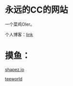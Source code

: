 # 永远的CC的网站

一个菜鸡OIer。

个人博客：[link](https://yydcc-blog.github.io/)

# 摸鱼：

[shapez.io](https://hydro.ac/file/2867/shapeziopc.zip)

[teeworld](https://pan.bdwp.vip/s/E6DhA)
